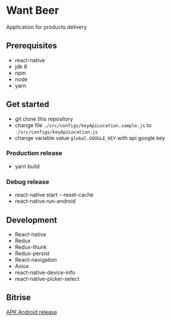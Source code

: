 # Want Beer

Application for products delivery

## Prerequisites

- react-native
- jdk 8
- npm
- node
- yarn

## Get started

- git clone this repository
- change file ```./src/configs/keyApiLocation.sample.js``` to ```./src/configs/keyApiLocation.js```
- change variable value ```global.GOOGLE_KEY``` with api google key

### Production release
- yarn build

### Debug release
- react-native start --reset-cache
- react-native run-android

## Development

- React-native
- Redux
- Redux-thunk
- Redux-persist
- React-navigation
- Axios
- react-native-device-info
- react-native-picker-select

## Bitrise
<a href="https://app.bitrise.io/artifact/29577742/p/2bb34a62fef8bbc3574f021a8e1784b9" target="_blank">APK Android release</a>
